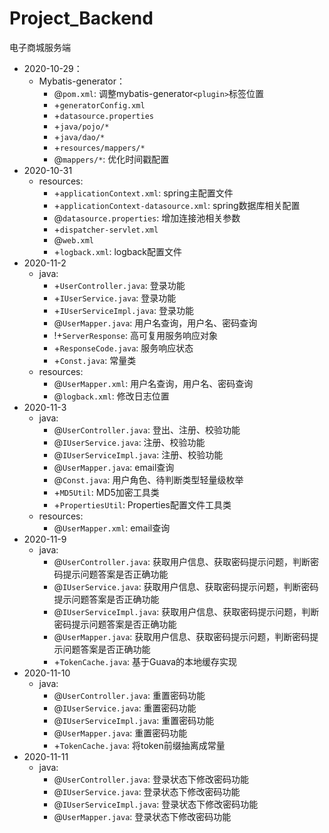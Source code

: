 # Project_Backend

电子商城服务端

* 2020-10-29：  
    * Mybatis-generator：
        * @`pom.xml`: 调整mybatis-generator`<plugin>`标签位置
        * +`generatorConfig.xml`
        * +`datasource.properties`
        * +`java/pojo/*`
        * +`java/dao/*`
        * +`resources/mappers/*`
        * @`mappers/*`: 优化时间戳配置
* 2020-10-31
    * resources:
        * +`applicationContext.xml`: spring主配置文件
        * +`applicationContext-datasource.xml`: spring数据库相关配置
        * @`datasource.properties`: 增加连接池相关参数
        * +`dispatcher-servlet.xml`
        * @`web.xml`
        * +`logback.xml`: logback配置文件
* 2020-11-2
    * java:
        * +`UserController.java`: 登录功能
        * +`IUserService.java`: 登录功能
        * +`IUserServiceImpl.java`: 登录功能
        * @`UserMapper.java`: 用户名查询，用户名、密码查询
        * !+`ServerResponse`: 高可复用服务响应对象
        * +`ResponseCode.java`: 服务响应状态
        * +`Const.java`: 常量类
    * resources:  
        * @`UserMapper.xml`: 用户名查询，用户名、密码查询  
        * @`logback.xml`: 修改日志位置
* 2020-11-3
    * java:
        * @`UserController.java`: 登出、注册、校验功能
        * @`IUserService.java`: 注册、校验功能
        * @`IUserServiceImpl.java`: 注册、校验功能
        * @`UserMapper.java`: email查询
        * @`Const.java`: 用户角色、待判断类型轻量级枚举
        * +`MD5Util`: MD5加密工具类
        * +`PropertiesUtil`: Properties配置文件工具类
    * resources:  
        * @`UserMapper.xml`: email查询
* 2020-11-9
    * java:
        * @`UserController.java`: 获取用户信息、获取密码提示问题，判断密码提示问题答案是否正确功能
        * @`IUserService.java`: 获取用户信息、获取密码提示问题，判断密码提示问题答案是否正确功能
        * @`IUserServiceImpl.java`: 获取用户信息、获取密码提示问题，判断密码提示问题答案是否正确功能
        * @`UserMapper.java`: 获取用户信息、获取密码提示问题，判断密码提示问题答案是否正确功能
        * +`TokenCache.java`: 基于Guava的本地缓存实现 
* 2020-11-10
    * java:
        * @`UserController.java`: 重置密码功能
        * @`IUserService.java`: 重置密码功能
        * @`IUserServiceImpl.java`: 重置密码功能
        * @`UserMapper.java`: 重置密码功能
        * +`TokenCache.java`: 将token前缀抽离成常量
* 2020-11-11
    * java:
        * @`UserController.java`: 登录状态下修改密码功能
        * @`IUserService.java`: 登录状态下修改密码功能
        * @`IUserServiceImpl.java`: 登录状态下修改密码功能
        * @`UserMapper.java`: 登录状态下修改密码功能 